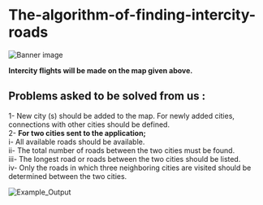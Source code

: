 # The-algorithm-of-finding-intercity-roads

![Banner image]()


**Intercity flights will be made on the map given above.**

## Problems asked to be solved from us : 
1- New city (s) should be added to the map. For newly added cities, connections with other cities should be defined.<br/>
2- **For two cities sent to the application;** <br/>
  i- All available roads should be available.<br/>
 ii- The total number of roads between the two cities must be found.<br/>
iii- The longest road or roads between the two cities should be listed.<br/>
 iv- Only the roads in which three neighboring cities are visited should be determined between the two cities.<br/>

![Example_Output]() 
